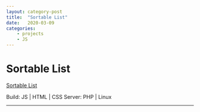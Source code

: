 ```yaml
---
layout: category-post
title:  "Sortable List"
date:   2020-03-09
categories: 
    - projects
    - JS
---
```


# Sortable List

[Sortable List](https://demo.chrisconnelly.ca/projects/js/sortable-list/) 

Build: JS | HTML | CSS
Server: PHP | Linux

---
